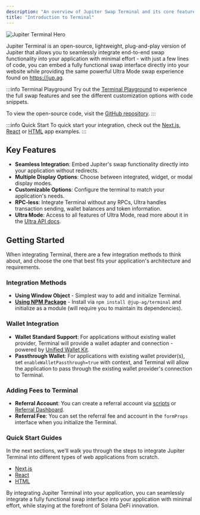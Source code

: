 ```yaml
---
description: "An overview of Jupiter Swap Terminal and its core features."
title: "Introduction to Terminal"
---
```


![Jupiter Terminal Hero](/terminal/demo/terminal.png)

Jupiter Terminal is an open-source, lightweight, plug-and-play version of Jupiter that allows you to seamlessly integrate end-to-end swap functionality into your application with minimal effort - with just a few lines of code, you can embed a fully functional swap interface directly into your website while providing the same powerful Ultra Mode swap experience found on https://jup.ag.

:::info Terminal Playground
Try out the [Terminal Playground](https://terminal.jup.ag/playground) to experience the full swap features and see the different customization options with code snippets.

To view the open-source code, visit the [GitHub repository](https://github.com/jup-ag/terminal).
:::

:::info Quick Start
To quick start your integration, check out the [Next.js](/docs/tool-kits/terminal/nextjs-app-example), [React](/docs/tool-kits/terminal/react-app-example) or [HTML](/docs/tool-kits/terminal/html-app-example) app examples.
:::

## Key Features

- **Seamless Integration**: Embed Jupiter's swap functionality directly into your application without redirects.
- **Multiple Display Options**: Choose between integrated, widget, or modal display modes.
- **Customizable Options**: Configure the terminal to match your application's needs.
- **RPC-less**: Integrate Terminal without any RPCs, Ultra handles transaction sending, wallet balances and token information.
- **Ultra Mode**: Access to all features of Ultra Mode, read more about it in the [Ultra API docs](/docs/ultra-api/).

## Getting Started

When integrating Terminal, there are a few integration methods to think about, and choose the one that best fits your application's architecture and requirements.

### Integration Methods

- **Using Window Object** - Simplest way to add and initialize Terminal.
- [**Using NPM Package**](https://www.npmjs.com/package/@jup-ag/terminal) - Install via `npm install @jup-ag/terminal` and initialize as a module (will require you to maintain its dependencies).

### Wallet Integration

- **Wallet Standard Support**: For applications without existing wallet provider, Terminal will provide a wallet adapter and connection - powered by [Unified Wallet Kit](/docs/tool-kits/wallet-kit/).
- **Passthrough Wallet**: For applications with existing wallet provider(s), set `enableWalletPassthrough=true` with context, and Terminal will allow the application to pass through the existing wallet provider's connection to Terminal.

### Adding Fees to Terminal

- **Referral Account**: You can create a referral account via [scripts](/docs/ultra-api/add-fees-to-ultra) or [Referral Dashboard](https://referral.jup.ag).
- **Referral Fee**: You can set the referral fee and account in the `formProps` interface when you initialize the Terminal.

### Quick Start Guides

In the next sections, we'll walk you through the steps to integrate Jupiter Terminal into different types of web applications from scratch.

- [Next.js](/docs/tool-kits/terminal/nextjs-app-example)
- [React](/docs/tool-kits/terminal/react-app-example)
- [HTML](/docs/tool-kits/terminal/html-app-example)

By integrating Jupiter Terminal into your application, you can seamlessly integrate a fully functional swap interface into your application with minimal effort, while staying at the forefront of Solana DeFi innovation.
